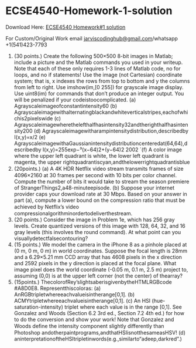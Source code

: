 # ECSE4540-Homework-1-solution

Download Here: [ECSE4540 Homework#1 solution](https://jarviscodinghub.com/assignment/ecse4540-homework1-solution/)

For Custom/Original Work email jarviscodinghub@gmail.com/whatsapp +1(541)423-7793

1. (30 points.) Create the following 500×500 8-bit images in Matlab; include a picture and the Matlab commands you used in your writeup. Note that each of these only requires 1-3 lines of Matlab code, no for loops, and no if statements! Use the image (not Cartesian) coordinate system; that is, x indexes the rows from top to bottom and y the columns from left to right. Use imshow(im,[0 255]) for grayscale image display. Use uint8(im) for commands that don’t produce an integer output. You will be penalized if your codeistoocomplicated.
(a) Agrayscaleimageofconstantintensity60 (b) Agrayscaleimagewithalternatingblackandwhiteverticalstripes,eachofwhichis2pixelswide (c) Agrayscaleimagewherethelefthalfhasintensity32andtherighthalfhasintensity200 (d) Agrayscaleimagewitharampintensitydistribution,describedby I(x,y)=x/2 (e) AgrayscaleimagewithaGaussianintensitydistributioncenteredat(64,64),describedby I(x,y)=255exp−³(x−64)2+(y−64)2 2002 ´(f) A color image where the upper left quadrant is white, the lower left quadrant is magenta, the upper rightquadrantiscyan,andthelowerrightquadrantisblue
2. (20points.) (a) A 4K HDR Netﬂix video stream transmits frames of size 4096×2160 at 30 frames per second with 10 bits per color channel. Compute the number of bits it would take to stream the season premiere of StrangerThings2,a48-minuteepisode. (b) Suppose your internet provider caps your download rate at 30 Mbps. Based on your answer in part (a), compute a lower bound on the compression ratio that must be achieved by Netﬂix’s video compressionalgorithminordertodeliverthestream.
3. (20 points.) Consider the image in Problem 1e, which has 256 gray levels. Create quantized versions of this image with 128, 64, 32, and 16 gray levels (this involves the round command). At what point can you visuallydetectfalsecontouring?
4. (15 points.) We model the camera in the iPhone 8 as a pinhole placed at (0 m, 0 m, 0 m) in world coordinates. Suppose the focal length is 28mm and a 6.29×5.21 mm CCD array that has 4608 pixels in the x direction and 2592 pixels in the y direction is placed at the focal plane. What image pixel does the world coordinate (-0.05 m, 0.1 m, 2.5 m) project to, assuming (0,0) is at the upper left corner (not the center) of thearray?
5. (15points.) ThecolorofRey’slightsaberisgivenbytheHTMLRGBcode #A8D0E8. Representthiscoloras:
(a) AnRGBtripletwhereeachvalueisintherange[0,1]. (b) ACMYtripletwhereeachvalueisintherange[0,1]. (c) An HSI (hue-saturation-intensity) triplet where each value is in the range [0,1]. See Gonzalez and Woods (Section 6.2 3rd ed., Section 7.2 4th ed.) for how to do the conversion and show your work! Note that Gonzalez and Woods deﬁne the intensity component slightly differently than Photoshop andotherpaintprograms,andthatHSIisnotthesameasHSV! (d) aninterpretationoftheHSItripletinwords(e.g.,similarto“adeep,darkred”.)
